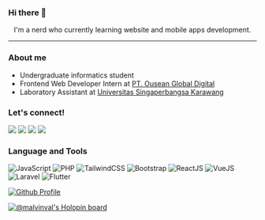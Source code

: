 ### Hi there 👋

<p style="text-align:center">I'm a nerd who currently learning website and mobile apps development.</p>

---

### About me
- Undergraduate informatics student
- Frontend Web Developer Intern at <a href="https://www.linkedin.com/company/ouseanindonesia">PT. Ousean Global Digital</a>
- Laboratory Assistant at <a href="https://www.unsika.ac.id">Universitas Singaperbangsa Karawang</a>

### Let's connect!
<a href="https://github.com/malvinval"><img src="https://img.shields.io/badge/GitHub-181717.svg?style=for-the-badge&logo=GitHub&logoColor=white"></a>
<a href="https://instagram.com/malvinn.val"><img src="https://img.shields.io/badge/Instagram-E4405F.svg?style=for-the-badge&logo=Instagram&logoColor=white"></a>
<a href="https://www.linkedin.com/in/malvinval"><img src="https://img.shields.io/badge/LinkedIn-0A66C2.svg?style=for-the-badge&logo=LinkedIn&logoColor=white"></a>
<a href="https://twitter.com/eternalfyto"><img src="https://img.shields.io/badge/Twitter-1DA1F2.svg?style=for-the-badge&logo=Twitter&logoColor=white"></a>

### Language and Tools
![JavaScript](https://img.shields.io/badge/Javascript-222222.svg?style=for-the-badge&logo=JavaScript&logoColor=yellow)
![PHP](https://img.shields.io/badge/PHP-222222.svg?style=for-the-badge&logo=PHP&logoColor=white)
![TailwindCSS](https://img.shields.io/badge/TailwindCSS-222222.svg?style=for-the-badge&logo=tailwindcss&logoColor=lightskyblue)
![Bootstrap](https://img.shields.io/badge/Bootstrap%20Framework-222222.svg?style=for-the-badge&logo=bootstrap&logoColor=purple)
![ReactJS](https://img.shields.io/badge/React-222222.svg?style=for-the-badge&logo=react&logoColor=blue)
![VueJS](https://img.shields.io/badge/Vue-222222.svg?style=for-the-badge&logo=vuedotjs&logoColor=green)
![Laravel](https://img.shields.io/badge/Laravel-222222.svg?style=for-the-badge&logo=Laravel&logoColor=red)
![Flutter](https://img.shields.io/badge/Flutter-222222.svg?style=for-the-badge&logo=flutter&logoColor=blue)

<!-- stats -->
[![Github Profile](https://github-readme-stats.vercel.app/api?username=malvinval&theme=jolly&show_icons=true)]([https://github.com/anuraghazra/github-readme-stats](https://github-readme-stats.vercel.app/api?username=malvinval&theme=jolly&show_icons=true))

[![@malvinval's Holopin board](https://holopin.io/api/user/board?user=malvinval)](https://holopin.io/@malvinval)
